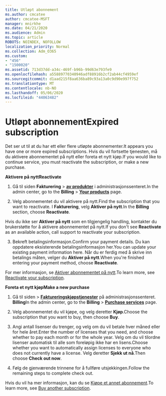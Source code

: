 ```yaml
---
title: Utløpt abonnement
ms.author: cmcatee
author: cmcatee-MSFT
manager: mnirkhe
ms.date: 04/21/2020
ms.audience: Admin
ms.topic: article
ROBOTS: NOINDEX, NOFOLLOW
localization_priority: Normal
ms.collection: Adm_O365
ms.custom:
- "456"
- "1500020"
ms.assetid: 713d37dd-a34c-469f-b96b-99d63e793fe9
ms.openlocfilehash: a55889770340946adf88916b2cf2ab44cf4959ef
ms.sourcegitcommit: d1aad215f8aa636ba89c93a13a0c9d90e997f752
ms.translationtype: MT
ms.contentlocale: nb-NO
ms.lasthandoff: 05/06/2020
ms.locfileid: "44063482"
---
```

# <a name="expired-subscription"></a><span data-ttu-id="45fc9-102">Utløpt abonnement</span><span class="sxs-lookup"><span data-stu-id="45fc9-102">Expired subscription</span></span>

<span data-ttu-id="45fc9-103">Det ser ut til at du har ett eller flere utløpte abonnementer.</span><span class="sxs-lookup"><span data-stu-id="45fc9-103">It appears you have one or more expired subscriptions.</span></span> <span data-ttu-id="45fc9-104">Hvis du vil fortsette tjenesten, må du aktivere abonnementet på nytt eller foreta et nytt kjøp.</span><span class="sxs-lookup"><span data-stu-id="45fc9-104">If you would like to continue service, you must reactivate the subscription, or make a new purchase.</span></span>
  
<span data-ttu-id="45fc9-105">**Aktivere på nytt**</span><span class="sxs-lookup"><span data-stu-id="45fc9-105">**Reactivate**</span></span>
  
1. <span data-ttu-id="45fc9-106">Gå til siden **Fakturering** \> **[av produkter](https://go.microsoft.com/fwlink/p/?linkid=842054)** i administrasjonssenteret.</span><span class="sxs-lookup"><span data-stu-id="45fc9-106">In the admin center, go to the **Billing** \> **[Your products](https://go.microsoft.com/fwlink/p/?linkid=842054)** page.</span></span>

2. <span data-ttu-id="45fc9-107">Velg abonnementet du vil aktivere på nytt.</span><span class="sxs-lookup"><span data-stu-id="45fc9-107">Find the subscription that you want to reactivate.</span></span> <span data-ttu-id="45fc9-108">I **Fakturering**, velg **Aktiver på nytt**.</span><span class="sxs-lookup"><span data-stu-id="45fc9-108">In the **Billing** section, choose **Reactivate**.</span></span>

<span data-ttu-id="45fc9-109">Hvis du ikke ser **Aktiver på nytt** som en tilgjengelig handling, kontakter du brukerstøtte for å aktivere abonnementet på nytt.</span><span class="sxs-lookup"><span data-stu-id="45fc9-109">If you don't see **Reactivate** as an available action, call support to reactivate your subscription.</span></span>

3. <span data-ttu-id="45fc9-110">Bekreft betalingsinformasjon.</span><span class="sxs-lookup"><span data-stu-id="45fc9-110">Confirm your payment details.</span></span> <span data-ttu-id="45fc9-111">Du kan oppdatere eksisterende betalingsinformasjon her.</span><span class="sxs-lookup"><span data-stu-id="45fc9-111">You can update your existing payment information here.</span></span> <span data-ttu-id="45fc9-112">Når du er ferdig med å skrive inn betalings måten, velger du **Aktiver på nytt**.</span><span class="sxs-lookup"><span data-stu-id="45fc9-112">When you're finished entering your payment method, choose **Reactivate**.</span></span>

<span data-ttu-id="45fc9-113">For mer informasjon, se [Aktiver abonnementet på nytt](https://docs.microsoft.com/office365/admin/subscriptions-and-billing/reactivate-your-subscription).</span><span class="sxs-lookup"><span data-stu-id="45fc9-113">To learn more, see [Reactivate your subscription](https://docs.microsoft.com/office365/admin/subscriptions-and-billing/reactivate-your-subscription).</span></span>

<span data-ttu-id="45fc9-114">**Foreta et nytt kjøp**</span><span class="sxs-lookup"><span data-stu-id="45fc9-114">**Make a new purchase**</span></span>
  
1. <span data-ttu-id="45fc9-115">Gå til siden \> **[Faktureringskjøpstjenester](https://go.microsoft.com/fwlink/p/?linkid=868433)** på administrasjonssenteret. **Billing**</span><span class="sxs-lookup"><span data-stu-id="45fc9-115">In the admin center, go to the **Billing** \> **[Purchase services](https://go.microsoft.com/fwlink/p/?linkid=868433)** page.</span></span>

2. <span data-ttu-id="45fc9-116">Velg abonnementet du vil kjøpe, og velg deretter **Kjøp**.</span><span class="sxs-lookup"><span data-stu-id="45fc9-116">Choose the subscription that you want to buy, then choose **Buy**.</span></span>

3. <span data-ttu-id="45fc9-117">Angi antall lisenser du trenger, og velg om du vil betale hver måned eller for hele året.</span><span class="sxs-lookup"><span data-stu-id="45fc9-117">Enter the number of licenses that you need, and choose whether to pay each month or for the whole year.</span></span> <span data-ttu-id="45fc9-118">Velg om du vil tilordne lisenser automatisk til alle som foreløpig ikke har en lisens.</span><span class="sxs-lookup"><span data-stu-id="45fc9-118">Choose whether you want to automatically assign licenses to everyone who does not currently have a license.</span></span> <span data-ttu-id="45fc9-119">Velg deretter **Sjekk ut nå**.</span><span class="sxs-lookup"><span data-stu-id="45fc9-119">Then choose **Check out now**.</span></span>

4. <span data-ttu-id="45fc9-120">Følg de gjenværende trinnene for å fullføre utsjekkingen.</span><span class="sxs-lookup"><span data-stu-id="45fc9-120">Follow the remaining steps to complete check out.</span></span>

<span data-ttu-id="45fc9-121">Hvis du vil ha mer informasjon, kan du se [Kjøpe et annet abonnement](https://docs.microsoft.com/office365/admin/subscriptions-and-billing/buy-another-subscription).</span><span class="sxs-lookup"><span data-stu-id="45fc9-121">To learn more, see [Buy another subscription](https://docs.microsoft.com/office365/admin/subscriptions-and-billing/buy-another-subscription).</span></span>
